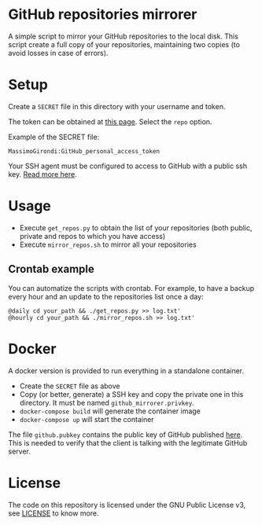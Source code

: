 # GitHub repositories mirrorer

A simple script to mirror your GitHub repositories to the local disk.
This script create a full copy of your repositories, maintaining two copies (to avoid losses in case of errors).

# Setup

Create a `SECRET` file in this directory with your username and token.

The token can be obtained at [this page](https://github.com/settings/tokens).
Select the `repo` option.

Example of the SECRET file:
```
MassimoGirondi:GitHub_personal_access_token
```

Your SSH agent must be configured to access to GitHub with a public ssh key.
[Read more here](https://docs.github.com/en/github/authenticating-to-github/generating-a-new-ssh-key-and-adding-it-to-the-ssh-agent).


# Usage

* Execute `get_repos.py` to obtain the list of your repositories (both public, private and repos to which you have access)
* Execute `mirror_repos.sh` to mirror all your repositories

## Crontab example

You can automatize the scripts with crontab. For example, to have a backup every hour and an update to the repositories list once a day:

```
@daily cd your_path && ./get_repos.py >> log.txt'
@hourly cd your_path && ./mirror_repos.sh >> log.txt'
```

# Docker 

A docker version is provided to run everything in a standalone container.

* Create the `SECRET` file as above
* Copy (or better, generate) a SSH key and copy the private one in this directory. It must be named `github_mirrorer.privkey`.
* `docker-compose build` will generate the container image
* `docker-compose up` will start the container

The file `github.pubkey` contains the public key of GitHub published [here](https://docs.github.com/en/github/authenticating-to-github/githubs-ssh-key-fingerprints). This is needed to verify that the client is talking with the legitimate GitHub server.


# License

The code on this repository is licensed under the GNU Public License v3, see [LICENSE](LICENSE) to know more.

